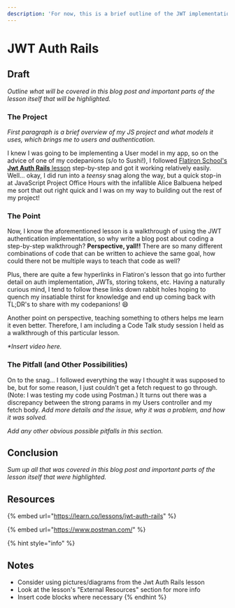 ```yaml
---
description: 'For now, this is a brief outline of the JWT implementation process blog post'
---
```


# JWT Auth Rails

## Draft

_Outline what will be covered in this blog post and important parts of the lesson itself that will be highlighted._

### The Project

_First paragraph is a brief overview of my JS project and what models it uses, which brings me to users and authentication._

I knew I was going to be implementing a User model in my app, so on the advice of one of my codepanions \(s/o to Sushi!\), I followed [Flatiron School's **Jwt Auth Rails** lesson](https://learn.co/lessons/jwt-auth-rails) step-by-step and got it working relatively easily. Well... okay, I did run into a _teensy_ snag along the way, but a quick stop-in at JavaScript Project Office Hours with the infallible Alice Balbuena helped me sort that out right quick and I was on my way to building out the rest of my project!

### The Point

Now, I know the aforementioned lesson is a walkthrough of using the JWT authentication implementation, so why write a blog post about coding a step-by-step walkthrough? **Perspective, yall!!** There are so many different combinations of code that can be written to achieve the same goal, how could there not be multiple ways to teach that code as well?

Plus, there are quite a few hyperlinks in Flatiron's lesson that go into further detail on auth implementation, JWTs, storing tokens, etc. Having a naturally curious mind, I tend to follow these links down rabbit holes hoping to quench my insatiable thirst for knowledge and end up coming back with TL;DR's to share with my codepanions! 😄 

Another point on perspective, teaching something to others helps me learn it even better. Therefore, I am including a Code Talk study session I held as a walkthrough of this particular lesson.

_\*Insert video here._

### The Pitfall \(and Other Possibilities\)

On to the snag... I followed everything the way I thought it was supposed to be, but for some reason, I just couldn't get a fetch request to go through. \(Note: I was testing my code using Postman.\) It turns out there was a discrepancy between the strong params in my Users controller and my fetch body. _Add more details and the issue, why it was a problem, and how it was solved._

_Add any other obvious possible pitfalls in this section._

## Conclusion

_Sum up all that was covered in this blog post and important parts of the lesson itself that were highlighted._

## Resources

{% embed url="https://learn.co/lessons/jwt-auth-rails" %}

{% embed url="https://www.postman.com/" %}

{% hint style="info" %}
## Notes

* Consider using pictures/diagrams from the Jwt Auth Rails lesson
* Look at the lesson's "External Resources" section for more info
* Insert code blocks where necessary
{% endhint %}

